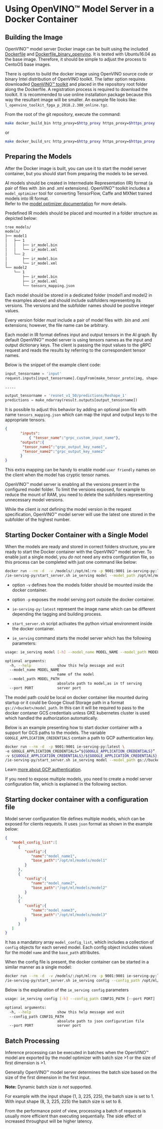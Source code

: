 # Using OpenVINO&trade; Model Server in a Docker Container

## Building the Image

OpenVINO&trade; model server Docker image can be built using the included [Dockerfile](../Dockerfile) 
and [Dockerfile_binary_openvino](../Dockerfile_binary_openvino). It is tested with Ubuntu16.04 as the base image. 
Therefore, it should be simple to adjust the process to CentoOS base images.

There is option to build the docker image using OpenVINO source code or binary Intel distribution of OpenVINO toolkit. 
The latter option requires downloaded [OpenVINO&trade; toolkit](https://software.intel.com/en-us/openvino-toolkit/choose-download) and placed in the repository root folder along the Dockerfile. A registration process is required to download the toolkit.
It is recommended to use online installation package because this way the resultant image will be smaller. 
An example file looks like: `l_openvino_toolkit_fpga_p_2018.2.300_online.tgz`.


From the root of the git repository, execute the command:

```bash
make docker_build_bin http_proxy=$http_proxy https_proxy=$https_proxy
```
or
```bash
make docker_build_src http_proxy=$http_proxy https_proxy=$https_proxy
```

## Preparing the Models

After the Docker image is built, you can use it to start the model server container, but you should start from preparing the models to be served.

AI models should be created in Intermediate Representation (IR) format (a pair of files with .bin and .xml extensions). 
OpenVINO&trade; toolkit includes a `model_optimizer` tool for converting  TensorFlow, Caffe and MXNet trained models into IR format.  
Refer to the [model optimizer documentation](https://software.intel.com/en-us/articles/OpenVINO-ModelOptimizer) for more details.

Predefined IR models should be placed and mounted in a folder structure as depicted below:
```bash
tree models/
models/
├── model1
│   ├── 1
│   │   ├── ir_model.bin
│   │   └── ir_model.xml
│   └── 2
│       ├── ir_model.bin
│       └── ir_model.xml
└── model2
    └── 1
        ├── ir_model.bin
        ├── ir_model.xml
        └── tensors_mapping.json
``` 

Each model should be stored in a dedicated folder (model1 and model2 in the examples above) and should include subfolders
representing its versions. The versions and the subfolder names should be positive integer values. 

Every version folder _must_ include a pair of model files with .bin and .xml extensions; however, the file name can be arbitrary.

Each model in IR format defines input and output tensors in the AI graph. By default OpenVINO&trade; model server is using 
tensors names as the input and output dictionary keys.  The client is passing the input values to the gRPC request and 
reads the results by referring to the correspondent tensor names. 

Below is the snippet of the example client code:
```python
input_tensorname = 'input'
request.inputs[input_tensorname].CopyFrom(make_tensor_proto(img, shape=(1, 3, 224, 224)))

.....

output_tensorname = 'resnet_v1_50/predictions/Reshape_1'
predictions = make_ndarray(result.outputs[output_tensorname])
```

It is possible to adjust this behavior by adding an optional json file with name `tensors_mapping.json` 
which can map the input and output keys to the appropriate tensors.

```json
{
       "inputs": 
           { "tensor_name":"grpc_custom_input_name"},
       "outputs":{
        "tensor_name1":"grpc_output_key_name1",
        "tensor_name2":"grpc_output_key_name2"
       }
}
```
This extra mapping can be handy to enable model `user friendly` names on the client when the model has cryptic 
tensor names.

OpenVINO&trade; model server is enabling all the versions present in the configured model folder. To limit 
the versions exposed, for example to reduce the mount of RAM, you need to delete the subfolders representing unnecessary model versions.

While the client _is not_ defining the model version in the request specification, OpenVINO&trade; model server will use the latest one stored in the subfolder of the highest number.


## Starting Docker Container with a Single Model

When the models are ready and stored in correct folders structure, you are ready to start the Docker container with the 
OpenVINO&trade; model server. To enable just a single model, you _do not_ need any extra configuration file, so this process can be completed with just one command like below:

```bash
docker run --rm -d  -v /models/:/opt/ml:ro -p 9001:9001 ie-serving-py:latest \
/ie-serving-py/start_server.sh ie_serving model --model_path /opt/ml/model1 --model_name my_model --port 9001
```

* option `-v` defines how the models folder should be mounted inside the docker container.

* option `-p` exposes the model serving port outside the docker container.

* `ie-serving-py:latest` represent the image name which can be different depending the tagging and building process.

* `start_server.sh` script activates the python virtual environment inside the docker container.

* `ie_serving` command starts the model server which has the following parameters:

```bash
usage: ie_serving model [-h] --model_name MODEL_NAME --model_path MODEL_PATH [--port PORT] 

optional arguments:
  -h, --help            show this help message and exit
  --model_name MODEL_NAME
                        name of the model
  --model_path MODEL_PATH
                        absolute path to model,as in tf serving
  --port PORT           server port

```

The model path could be local on docker container like mounted during startup or it could be Googe Cloud Storage path 
in a format `gs://<bucket>/model_path`. In this can it will be required to pass to the docker contaner GCS credentials
unless GKE kubernetes cluster is used which handled the authorization automatically.

Below is an example presenting how to start docker container with a support for GCS paths to the models. The variable 
`GOOGLE_APPLICATION_CREDENTIALS` contain a path to GCP authentication key. 

```bash
docker run --rm -d  -p 9001:9001 ie-serving-py:latest \
-e GOOGLE_APPLICATION_CREDENTIALS=“${GOOGLE_APPLICATION_CREDENTIALS}”  \
-v ${GOOGLE_APPLICATION_CREDENTIALS}/${GOOGLE_APPLICATION_CREDENTIALS}
/ie-serving-py/start_server.sh ie_serving model --model_path gs://bucket/model_path --model_name my_model --port 9001
```

Learn [more about GCP authentication](https://cloud.google.com/docs/authentication/production).



If you need to expose multiple models, you need to create a model server configuration file, which is explained in the following section.

## Starting docker container with a configuration file

Model server configuration file defines multiple models, which can be exposed for clients requests.
It uses `json` format as shown in the example below:

```json
{
   "model_config_list":[
      {
         "config":{
            "name":"model_name1",
            "base_path":"/opt/ml/models/model1"
         }
      },
      {
         "config":{
            "name":"model_name2",
            "base_path":"/opt/ml/models/model2"
         }
      },
      {
         "config":{
            "name":"model_name3",
            "base_path":"/opt/ml/models/model3"
         }
      }
   ]
}

```
It has a mandatory array `model_config_list`, which includes a collection of `config` objects for each served model. 
Each config object includes values for the model `name` and the `base_path` attributes.

When the config file is present, the docker container can be started in a similar manner as a single model:

```bash
docker run --rm -d  -v /models/:/opt/ml:ro -p 9001:9001 ie-serving-py:latest \
/ie-serving-py/start_server.sh ie_serving config --config_path /opt/ml/config.json --port 9001
```

Below is the explanation of the `ie_serving config` parameters
```bash
usage: ie_serving config [-h] --config_path CONFIG_PATH [--port PORT]

optional arguments:
  -h, --help            show this help message and exit
  --config_path CONFIG_PATH
                        absolute path to json configuration file
  --port PORT           server port
```

## Batch Processing

Inference processing can be executed in batches when the OpenVINO&trade; model are exported by the model optimizer with batch size >1 or the size of first dimension is >1.

Generally OpenVINO&trade; model server determines the batch size based on the size of the first dimension in the first input.

**Note:** Dynamic batch size _is not_ supported.

For example with the input shape (1, 3, 225, 225), the batch size is set to 1. With input shape (8, 3, 225, 225) the batch size is set to 8.

From the performance point of view, processing a batch of requests is usually more efficient than executing sequentially.
The side effect of increased throughput will be higher latency.
